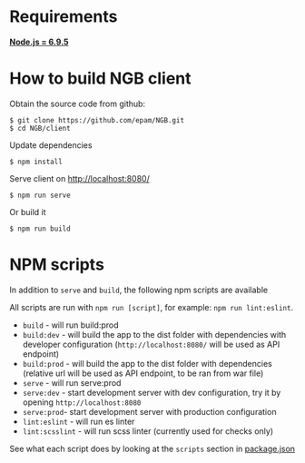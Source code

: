 # Requirements

**[Node.js = 6.9.5](https://nodejs.org/en/download/package-manager/)** 

# How to build NGB client

Obtain the source code from github:
```
$ git clone https://github.com/epam/NGB.git
$ cd NGB/client
```

Update dependencies
```
$ npm install
```

Serve client on [http://localhost:8080/](http://localhost:8080/)
```
$ npm run serve
```

Or build it
```
$ npm run build
```

# NPM scripts

In addition to `serve` and `build`, the following npm scripts are available

All scripts are run with `npm run [script]`, for example: `npm run lint:eslint`.

* `build` - will run build:prod
* `build:dev` - will build the app to the dist folder with dependencies with developer configuration (`http://localhost:8080/` will be used as API endpoint)
* `build:prod` - will build the app to the dist folder with dependencies (relative url will be used as API endpoint, to be ran from war file)
* `serve` - will run serve:prod 
* `serve:dev` - start development server with dev configuration, try it by opening `http://localhost:8080`
* `serve:prod`- start development server with production configuration
* `lint:eslint` - will run es linter
* `lint:scsslint` - will run scss linter (currently used for checks only)

See what each script does by looking at the `scripts` section in [package.json](./package.json)
